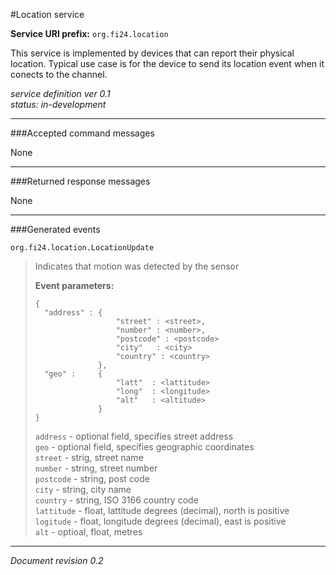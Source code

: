 #Location service

**Service URI prefix:**    `org.fi24.location`

This service is implemented by devices that can report their physical location. Typical use case is for the device to send its location event when it conects to the channel. 

*service definition ver 0.1*  
*status: in-development*


---

###Accepted command messages

None

---


###Returned response messages

None

---

###Generated events

`org.fi24.location.LocationUpdate`
> Indicates that motion was detected by the sensor
> 
> **Event parameters:**
>```
>{  
>   "address" : {  
>                   "street" : <street>,
>                   "number" : <number>,
>                   "postcode" : <postcode>
>                   "city"   : <city>
>                   "country" : <country>
>               },
>   "geo" :     {
>                   "latt"  : <lattitude>
>                   "long"  : <longitude>
>                   "alt"   : <altitude>
>               }
>}
>```
>
> `address` - optional field, specifies street address  
> `geo` - optional field, specifies geographic coordinates  
> `street` - strig, street name  
> `number` - string, street number  
> `postcode` - string, post code  
> `city` - string, city name  
> `country` - string, ISO 3166 country code  
> `lattitude` - float, lattitude degrees (decimal), north is positive  
> `logitude` - float, longitude degrees (decimal), east is positive  
> `alt` - optioal, float, metres  

---

*Document revision 0.2*

